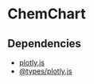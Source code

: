 # ChemChart

## Dependencies

- [plotly.js](https://github.com/plotly/plotly.js)
- [@types/plotly.js](https://github.com/DefinitelyTyped/DefinitelyTyped/tree/master/types/plotly.js)
